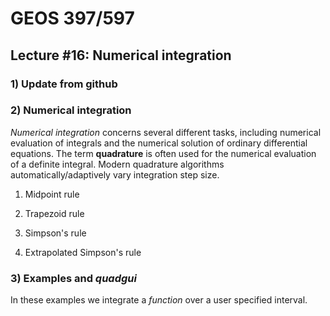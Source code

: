 # GEOS 397/597

## Lecture #16: Numerical integration

### 1) Update from github

### 2) Numerical integration

_Numerical integration_ concerns several different tasks, including numerical evaluation of integrals and the numerical solution of ordinary differential equations. The term __quadrature__ is often used for the numerical evaluation of a definite integral. Modern quadrature algorithms automatically/adaptively vary integration step size.

1) Midpoint rule

2) Trapezoid rule

3) Simpson's rule

4) Extrapolated Simpson's rule

### 3) Examples and _quadgui_

In these examples we integrate a _function_ over a user specified interval.

